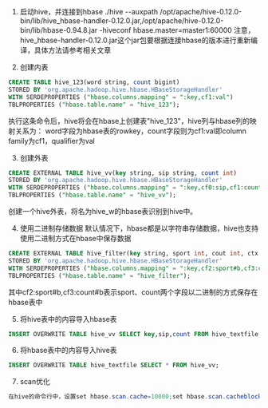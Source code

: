 1. 启动hive，并连接到hbase
./hive --auxpath /opt/apache/hive-0.12.0-bin/lib/hive_hbase-handler-0.12.0.jar,/opt/apache/hive-0.12.0-bin/lib/hbase-0.94.8.jar -hiveconf hbase.master=master1:60000
注意，hive_hbase-handler-0.12.0.jar这个jar包要根据连接hbase的版本进行重新编译，具体方法请参考相关文章

2. 创建内表
```sql
CREATE TABLE hive_123(word string, count bigint)
STORED BY 'org.apache.hadoop.hive.hbase.HBaseStorageHandler'
WITH SERDEPROPERTIES ("hbase.columns.mapping" = ":key,cf1:val")
TBLPROPERTIES ("hbase.table.name" = "hive_123");
```
执行这条命令后，hive将会在hbase上创建表"hive_123"，hive列与hbase列的映射关系为：
word字段为hbase表的rowkey，count字段则为cf1:val即column family为cf1，qualifier为val

3. 创建外表
```sql
CREATE EXTERNAL TABLE hive_vv(key string, sip string, count int)  
STORED BY 'org.apache.hadoop.hive.hbase.HBaseStorageHandler'  
WITH SERDEPROPERTIES ("hbase.columns.mapping" = ":key,cf0:sip,cf1:count")  
TBLPROPERTIES ("hbase.table.name" = "hive_vv");  
```
创建一个hive外表，将名为hive_w的hbase表识别到hive中。

4. 使用二进制存储数据
默认情况下，hbase都是以字符串存储数据，hive也支持使用二进制方式在hbase中保存数据
```sql
CREATE EXTERNAL TABLE hive_filter(key string, sport int, cout int, ctx string )  
STORED BY 'org.apache.hadoop.hive.hbase.HBaseStorageHandler'  
WITH SERDEPROPERTIES ("hbase.columns.mapping" = ":key,cf2:sport#b,cf3:count#b, cf4:ctx")  
TBLPROPERTIES ("hbase.table.name" = "hive_filter");  
```
其中cf2:sport#b,cf3:count#b表示sport、count两个字段以二进制的方式保存在hbase表中

5. 将hive表中的内容导入hbase表
```sql
INSERT OVERWRITE TABLE hive_vv SELECT key,sip,count FROM hive_textfile;
```

6. 将hbase表中的内容导入hive表
```sql
INSERT OVERWRITE TABLE hive_textfile SELECT * FROM hive_vv;
```

7. scan优化
```java
在hive的命令行中，设置set hbase.scan.cache=10000;set hbase.scan.cacheblock=false;
```
